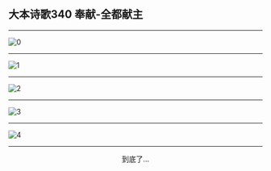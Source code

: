 
## 大本诗歌340 奉献-全都献主
        
<div id="aplayer0"></div>

---

<img alt="0" data-original="/data/d0340/0.png">

---

<img alt="1" data-original="/data/d0340/1.png">

---

<img alt="2" data-original="/data/d0340/2.png">

---

<img alt="3" data-original="/data/d0340/3.png">

---

<img alt="4" data-original="/data/d0340/4.png">

---

<p style="text-align: center">到底了...</p>

<script src="/js/dist-view.js"></script>

<script>
MAIN.id = 'd0340';
        
const ap0 = new APlayer({
    container: document.getElementById('aplayer0'),
    volume: 1,
    loop: 'none',
    preload: 'none',
    audio: [{
        name: '大本诗歌340.mp3',
        artist: '大本诗歌',
        url: 'https://res.wx.qq.com/voice/getvoice?mediaid=MzI0NTk3MDM5M18yMjQ3NDkxODI3',
        cover: '/favicon'
    }]
});
</script>
